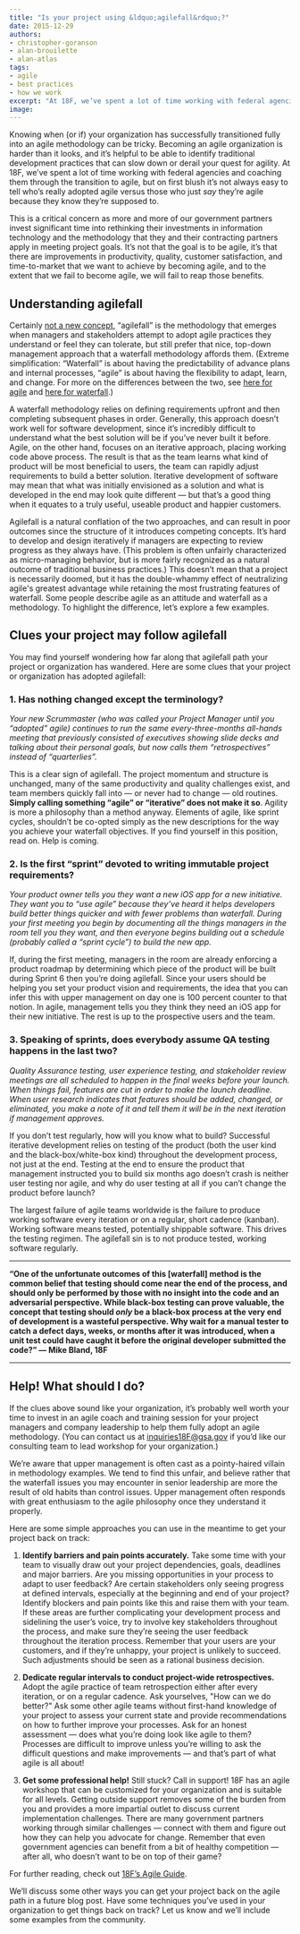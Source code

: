 ```yaml
---
title: "Is your project using &ldquo;agilefall&rdquo;?"
date: 2015-12-29
authors:
- christopher-goranson
- alan-brouilette
- alan-atlas
tags:
- agile
- best practices
- how we work
excerpt: "At 18F, we’ve spent a lot of time working with federal agencies and coaching them through the transition to agile, but on first blush it’s not always easy to tell who’s really adopted agile versus those who just say they’re agile because they know they’re supposed to."
image:
---
```


Knowing when (or if) your organization has successfully transitioned fully into an agile methodology can be tricky. Becoming an agile organization is harder than it looks, and it’s helpful to be able to identify traditional development practices that can slow down or derail your quest for agility. At 18F, we’ve spent a lot of time working with federal agencies and coaching them through the transition to agile, but on first blush it’s not always easy to tell who’s really adopted agile versus those who just *say* they’re agile because they know they’re supposed to.

This is a critical concern as more and more of our government partners invest significant time into rethinking their investments in information technology and the methodology that they and their contracting partners apply in meeting project goals. It’s not that the goal is to be agile, it’s that there are improvements in productivity, quality, customer satisfaction, and time-to-market that we want to achieve by becoming agile, and to the extent that we fail to become agile, we will fail to reap those benefits.

## Understanding agilefall

Certainly [not a new concept](http://redmonk.com/cote/2006/05/31/agile-rebellion/), “agilefall” is the methodology that emerges when managers and stakeholders attempt to adopt agile practices they understand or feel they can tolerate, but still prefer that nice, top-down management approach that a waterfall methodology affords them. (Extreme simplification: “Waterfall” is about having the predictability of advance plans and internal processes, “agile” is about having the flexibility to adapt, learn, and change. For more on the differences between the two, see [here for agile](https://en.wikipedia.org/wiki/Agile_software_development) and [here for waterfall](https://en.wikipedia.org/wiki/Waterfall_model).)

A waterfall methodology relies on defining requirements upfront and then completing subsequent phases in order. Generally, this approach doesn’t work well for software development, since it’s incredibly difficult to understand what the best solution will be if you’ve never built it before. Agile, on the other hand, focuses on an iterative approach, placing working code above process. The result is that as the team learns what kind of product will be most beneficial to users, the team can rapidly adjust requirements to build a better solution. Iterative development of software may mean that what was initially envisioned as a solution and what is developed in the end may look quite different — but that’s a good thing when it equates to a truly useful, useable product and happier customers.

Agilefall is a natural conflation of the two approaches, and can result in poor outcomes since the structure of it introduces competing concepts. It’s hard to develop and design iteratively if managers are expecting to review progress as they always have. (This problem is often unfairly characterized as micro-managing behavior, but is more fairly recognized as a natural outcome of traditional business practices.) This doesn’t mean that a project is necessarily doomed, but it has the double-whammy effect of neutralizing agile's greatest advantage while retaining the most frustrating features of waterfall. Some people describe agile as an attitude and waterfall as a methodology. To highlight the difference, let’s explore a few examples.

## Clues your project may follow agilefall

You may find yourself wondering how far along that agilefall path your project or organization has wandered. Here are some clues that your project or organization has adopted agilefall:

### 1. Has nothing changed except the terminology?

*Your new Scrummaster (who was called your Project Manager until you “adopted” agile) continues to run the same every-three-months all-hands meeting that previously consisted of executives showing slide decks and talking about their personal goals, but now calls them “retrospectives” instead of “quarterlies”.*

This is a clear sign of agilefall. The project momentum and structure is unchanged, many of the same productivity and quality challenges exist, and team members quickly fall into — or never had to change — old routines. **Simply calling something “agile” or “iterative” does not make it so**. Agility is more a philosophy than a method anyway. Elements of agile, like sprint cycles, shouldn’t be co-opted simply as the new descriptions for the way you achieve your waterfall objectives. If you find yourself in this position, read on. Help is coming.

### 2. Is the first “sprint” devoted to writing immutable project requirements?

*Your product owner tells you they want a new iOS app for a new initiative. They want you to “use agile” because they’ve heard it helps developers build better things quicker and with fewer problems than waterfall. During your first meeting you begin by documenting all the things managers in the room tell you they want, and then everyone begins building out a schedule (probably called a “sprint cycle”) to build the new app.*

If, during the first meeting, managers in the room are already enforcing a product roadmap by determining which piece of the product will be built during Sprint 6 then you’re doing agilefall. Since your users should be helping you set your product vision and requirements, the idea that you can infer this with upper management on day one is 100 percent counter to that notion. In agile, management tells you they think they need an iOS app for their new initiative. The rest is up to the prospective users and the team.

### 3. Speaking of sprints, does everybody assume QA testing happens in the last two?

*Quality Assurance testing, user experience testing, and stakeholder review meetings are all scheduled to happen in the final weeks before your launch. When things fail, features are cut in order to make the launch deadline. When user research indicates that features should be added, changed, or eliminated, you make a note of it and tell them it will be in the next iteration if management approves.*

If you don’t test regularly, how will you know what to build? Successful iterative development relies on testing of the product (both the user kind and the black-box/white-box kind) throughout the development process, not just at the end. Testing at the end to ensure the product that management instructed you to build six months ago doesn’t crash is neither user testing nor agile, and why do user testing at all if you can’t change the product before launch?

The largest failure of agile teams worldwide is the failure to produce working software every iteration or on a regular, short cadence (kanban). Working software means tested, potentially shippable software. This drives the testing regimen. The agilefall sin is to not produce tested, working software regularly.

---

**“One of the unfortunate outcomes of this [waterfall] method is the common belief that testing should come near the end of the process, and should only be performed by those with no insight into the code and an adversarial perspective. While black-box testing can prove valuable, the concept that testing should *only* be a black-box process at the very end of development is a wasteful perspective. Why wait for a manual tester to catch a defect days, weeks, or months after it was introduced, when a unit test could have caught it before the original developer submitted the code?” — Mike Bland, 18F**

---

## Help! What should I do?

If the clues above sound like your organization, it’s probably well worth your time to invest in an agile coach and training session for your project managers and company leadership to help them fully adopt an agile methodology. (You can contact us at [inquiries18F@gsa.gov](mailto:inquiries18F@gsa.gov) if you’d like our consulting team to lead workshop for your organization.)

We’re aware that upper management is often cast as a pointy-haired villain in methodology examples. We tend to find this unfair, and believe rather that the waterfall issues you may encounter in senior leadership are more the result of old habits than control issues. Upper management often responds with great enthusiasm to the agile philosophy once they understand it properly.

Here are some simple approaches you can use in the meantime to get your project back on track:

1. **Identify barriers and pain points accurately.** Take some time with your team to visually draw out your project dependencies, goals, deadlines and major barriers. Are you missing opportunities in your process to adapt to user feedback? Are certain stakeholders only seeing progress at defined intervals, especially at the beginning and end of your project? Identify blockers and pain points like this and raise them with your team. If these areas are further complicating your development process and sidelining the user’s voice, try to involve key stakeholders throughout the process, and make sure they’re seeing the user feedback throughout the iteration process. Remember that your users are your customers, and if they’re unhappy, your project is unlikely to succeed. Such adjustments should be seen as a rational business decision.

2. **Dedicate regular intervals to conduct project-wide retrospectives.** Adopt the agile practice of team retrospection either after every iteration, or on a regular cadence. Ask yourselves, "How can we do better?" Ask some other agile teams without first-hand knowledge of your project to assess your current state and provide recommendations on how to further improve your processes. Ask for an honest assessment — does what you’re doing look like agile to them? Processes are difficult to improve unless you’re willing to ask the difficult questions and make improvements — and that’s part of what agile is all about!

3. **Get some professional help!** Still stuck? Call in support! 18F has an agile workshop that can be customized for your organization and is suitable for all levels. Getting outside support removes some of the burden from you and provides a more impartial outlet to discuss current implementation challenges. There are many government partners working through similar challenges — connect with them and figure out how they can help you advocate for change. Remember that even government agencies can benefit from a bit of healthy competition — after all, who doesn’t want to be on top of their game?

For further reading, check out [18F’s Agile Guide](https://pages.18f.gov/agile/).

We’ll discuss some other ways you can get your project back on the agile path in a future blog post. Have some techniques you’ve used in your organization to get things back on track? Let us know and we’ll include some examples from the community.
